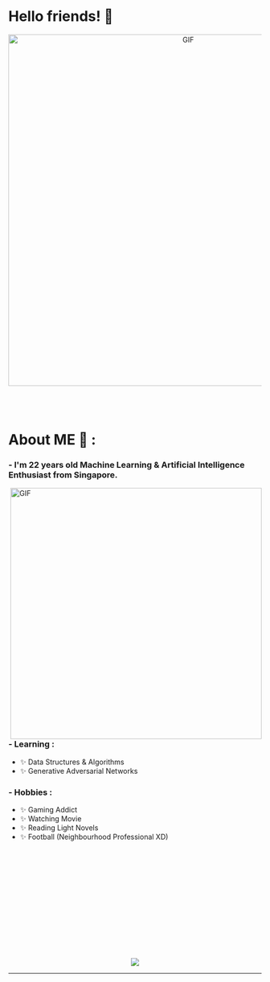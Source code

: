 # Hello friends! 👋

<div align="center">
<img hight="300" width="700" alt="GIF" align="center" src="https://i.pinimg.com/originals/ea/12/d5/ea12d5dcee08a049e53f6961ece2fe14.gif">
</div>

</br>
</br>
</br>


# About ME 💬 :

### - I'm 22 years  old Machine Learning & Artificial Intelligence Enthusiast from Singapore.

<img hight="400" width="500" alt="GIF" align="right" src="https://data.whicdn.com/images/321441286/original.gif">

### - Learning :
- ✨ Data Structures & Algorithms
- ✨ Generative Adversarial Networks

### - Hobbies : 
- ✨ Gaming Addict
- ✨ Watching Movie
- ✨ Reading Light Novels
- ✨ Football (Neighbourhood Professional XD)

</br>
</br>
</br>
</br>
</br>
</br>
</br>
</br>
</br>
</br>
</br>
</br>

<p align="center" >  
  <a href="https://github.com/anuraghazra/github-readme-stats"> 
<img  src="https://github-readme-stats.vercel.app/api?username=dwwp&&show_icons=true&theme=radical"/>
  </a>
  </p>

*************
